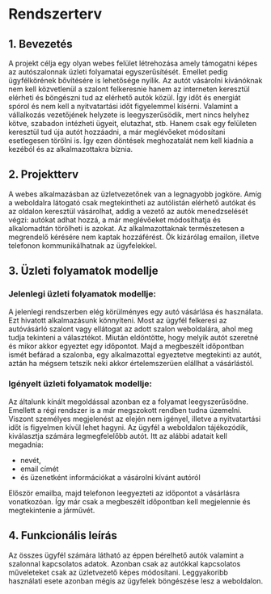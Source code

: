 # Rendszerterv

## 1. Bevezetés
A projekt célja egy olyan webes felület létrehozása amely támogatni képes az autószalonnak üzleti folyamatai egyszerűsítését. Emellet pedig ügyfélkörének bővítésére is lehetősége nyílik. Az autót vásárolni kívánóknak nem kell közvetlenül a szalont felkeresnie hanem az interneten keresztül elérheti és böngészni tud az elérhető autók közül. Így időt és energiát spórol és nem kell a nyitvatartási időt figyelemmel kísérni. Valamint a vállalkozás vezetőjének helyzete is leegyszerűsödik, mert nincs helyhez kötve, szabadon intézheti ügyeit, elutazhat, stb. Hanem csak egy felületen keresztül tud úja autót hozzáadni, a már meglévőeket módosítani esetlegesen törölni is. Így ezen döntések meghozatalát nem kell kiadnia a kezéból és az alkalmazottakra bíznia.

## 2. Projektterv
A webes alkalmazásban az üzletvezetőnek van a legnagyobb jogköre. Amíg a weboldalra látogató csak megtekintheti az autólistán elérhető autókat és az oldalon keresztül vásárolhat, addig a vezető az autók menedzselését végzi: autókat adhat hozzá, a már meglévőeket módosíthatja és alkalomadtán törölheti is azokat. Az alkalmazottaknak természetesen a megrendelő kérésére nem kaptak hozzáférést. Ők kizárólag emailon, illetve telefonon kommunikálhatnak az ügyfelekkel.

## 3. Üzleti folyamatok modellje
### Jelenlegi üzleti folyamatok modellje:
A jelenlegi rendszerben elég körülményes egy autó vásárlása és használata. Ezt hivatott alkalmazásunk könnyíteni. Most az ügyfél felkeresi az autóvásárló szalont vagy ellátogat az adott szalon weboldalára, ahol meg tudja tekinteni a választékot. Miután eldöntötte, hogy melyik autót szeretné és mikor akkor egyeztet egy időpontot. Majd a megbeszélt időpontban ismét befárad a szalonba, egy alkalmazottal egyeztetve megtekinti az autót, aztán ha mégsem tetszik neki akkor értelemszerüen elállhat a vásárlástól.

### Igényelt üzleti folyamatok modellje:
Az általunk kínált megoldással azonban ez a folyamat leegyszerűsödne. Emellett a régi rendszer is a már megszokott rendben tudna üzemelni. Viszont személyes megjelenést az elején nem igényel, illetve a nyitvatartási időt is figyelmen kívül lehet hagyni. Az ügyfél a weboldalon tájékozódik, kiválasztja számára legmegfelelőbb autót. Itt az alábbi adatait kell megadnia:
- nevét,
- email címét
- és üzenetként információkat a vásárolni kívánt autóról
<p>Először emailba, majd telefonon leegyezteti az időpontot a vásárlásra vonatkozóan. Így már csak a megbeszélt időpontban kell megjelennie és megtekintenie a járművét.</p>

## 4. Funkcionális leírás
Az összes ügyfél számára látható az éppen bérelhető autók valamint a szalonnal kapcsolatos adatok.
Azonban csak az autókkal kapcsolatos műveleteket csak az üzletvezető képes módosítani.
Leggyakoribb használati esete azonban mégis az ügyfelek böngészése lesz a weboldalon.
